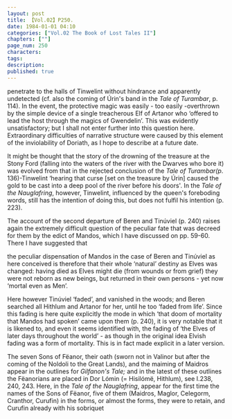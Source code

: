 ```yaml
---
layout: post
title: 【Vol.02】P250.
date: 1984-01-01 04:10
categories: ["Vol.02 The Book of Lost Tales II"]
chapters: [""]
page_num: 250
characters: 
tags: 
description: 
published: true
---
```


<p style="text-indent: 0;">
penetrate to the halls of Tinwelint without hindrance and apparently undetected (cf. also the coming of Úrin's band in the <I>Tale of Turambar</I>, p. 114). In the event, the protective magic was easily - too easily -overthrown by the simple device of a single treacherous Elf of Artanor who ‘offered to lead the host through the magics of Gwendelin’. This was evidently unsatisfactory; but I shall not enter further into this question here. Extraordinary difficulties of narrative structure were caused by this element of the inviolability of Doriath, as I hope to describe at a future date.
</p>

It might be thought that the story of the drowning of the treasure at the Stony Ford (falling into the waters of the river with the Dwarves who bore it) was evolved from that in the rejected conclusion of the <I>Tale of Turambar(p</I>. 136)-Tinwelint ‘hearing that curse [set on the treasure by Úrin] caused the gold to be cast into a deep pool of the river before his doors'. In the <I>Tale of the Nauglafring</I>, however, Tinwelint, influenced by the queen's foreboding words, still has the intention of doing this, but does not fulfil his intention (p. 223).

The account of the second departure of Beren and Tinúviel (p. 240) raises again the extremely difficult question of the peculiar fate that was decreed for them by the edict of Mandos, which I have discussed on pp. 59-60. There I have suggested that

the peculiar dispensation of Mandos in the case of Beren and Tinúviel as here conceived is therefore that their whole ‘natural’ destiny as Elves was changed: having died as Elves might die (from wounds or from grief) they were not reborn as new beings, but returned in their own persons - yet now ‘mortal even as Men’.

Here however Tinúviel ‘faded’, and vanished in the woods; and Beren searched all Hithlum and Artanor for her, until he too ‘faded from life’. Since this fading is here quite explicitly the mode in which ‘that doom of mortality that Mandos had spoken’ came upon them (p. 240), it is very notable that it is likened to, and even it seems identified with, the fading of ‘the Elves of later days throughout the world’ - as though in the original idea Elvish fading was a form of mortality. This is in fact made explicit in a later version.

The seven Sons of Fëanor, their oath (sworn not in Valinor but after the coming of the Noldoli to the Great Lands), and the maiming of Maidros appear in the outlines for <I>Gilfanon's Tale;</I> and in the latest of these outlines the Fëanorians are placed in Dor Lómin (= Hisilómë, Hithlum), see I.238, 240, 243. Here, in the <I>Tale of the Nauglafring</I>, appear for the first time the names of the Sons of Fëanor, five of them (Maidros, Maglor, Celegorm, Cranthor, Curufin) in the forms, or almost the forms, they were to retain, and Curufin already with his sobriquet

